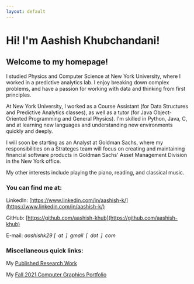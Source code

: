 ```yaml
---
layout: default
---
```

# Hi! I'm Aashish Khubchandani! 

## Welcome to my homepage! 

I studied Physics and Computer Science at New York University, where I worked in a predictive analytics lab. I enjoy breaking down complex problems, and have a passion for working with data and thinking from first principles. 

At New York University, I worked as a Course Assistant (for Data Structures and Predictive Analytics classes), as well as a tutor (for Java Object-Oriented Programming and General Physics). I'm skilled in Python, Java, C, and at learning new languages and understanding new environments quickly and deeply. 

I will soon be starting as an Analyst at Goldman Sachs, where my responsibilities on a Strateges team will focus on creating and maintaining financial software products in Goldman Sachs' Asset Management Division in the New York office.

My other interests include playing the piano, reading, and classical music. 

### You can find me at:

LinkedIn: [https://www.linkedin.com/in/aashish-k/](https://www.linkedin.com/in/aashish-k/)

GitHub: [https://github.com/aashish-khub](https://github.com/aashish-khub)

E-mail: *aashishk29 [ at ] gmail [ dot ] com*

### Miscellaneous quick links:

My [Published Research Work](https://scholar.google.com/citations?hl=en&user=ZwIG3Z0AAAAJ&view_op=list_works&sortby=pubdate)

My [Fall 2021 Computer Graphics Portfolio](https://aashish-khub.github.io/graphics/graphics_home.html)
